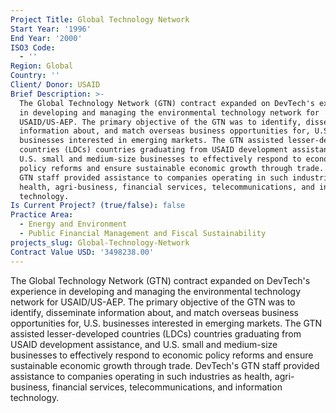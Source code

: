 ```yaml
---
Project Title: Global Technology Network
Start Year: '1996'
End Year: '2000'
ISO3 Code:
  - ''
Region: Global
Country: ''
Client/ Donor: USAID
Brief Description: >-
  The Global Technology Network (GTN) contract expanded on DevTech's experience
  in developing and managing the environmental technology network for
  USAID/US-AEP. The primary objective of the GTN was to identify, disseminate
  information about, and match overseas business opportunities for, U.S.
  businesses interested in emerging markets. The GTN assisted lesser-developed
  countries (LDCs) countries graduating from USAID development assistance, and
  U.S. small and medium-size businesses to effectively respond to economic
  policy reforms and ensure sustainable economic growth through trade. DevTech's
  GTN staff provided assistance to companies operating in such industries as
  health, agri-business, financial services, telecommunications, and information
  technology.
Is Current Project? (true/false): false
Practice Area:
  - Energy and Environment
  - Public Financial Management and Fiscal Sustainability
projects_slug: Global-Technology-Network
Contract Value USD: '3498238.00'
---
```

The Global Technology Network (GTN) contract expanded on DevTech's experience in developing and managing the environmental technology network for USAID/US-AEP. The primary objective of the GTN was to identify, disseminate information about, and match overseas business opportunities for, U.S. businesses interested in emerging markets. The GTN assisted lesser-developed countries (LDCs) countries graduating from USAID development assistance, and U.S. small and medium-size businesses to effectively respond to economic policy reforms and ensure sustainable economic growth through trade. DevTech's GTN staff provided assistance to companies operating in such industries as health, agri-business, financial services, telecommunications, and information technology.